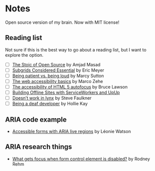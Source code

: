 # Notes
Open source version of my brain. Now with MIT license!

## Reading list

Not sure if this is the best way to go about a reading list, but I want to explore the option.

* [ ] [The Stoic of Open Source](http://amasad.me/2016/01/13/the-stoic-of-open-source/) by Amjad Masad
* [ ] [Subgrids Considered Essential](http://meyerweb.com/eric/thoughts/2016/01/15/subgrids-considered-essential/) by Eric Meyer
* [ ] [Being patient vs. being loud](https://the-pastry-box-project.net/marcy-sutton/2015-april-20) by Marcy Sutton
* [ ] [The web accessibility basics](https://www.marcozehe.de/2015/12/14/the-web-accessibility-basics/) by Marco Zehe
* [ ] [The accessibility of HTML 5 autofocus](http://www.brucelawson.co.uk/2009/the-accessibility-of-html-5-autofocus/) by Bruce Lawson
* [ ] [Building Offline Sites with ServiceWorkers and UpUp](https://dev.opera.com/articles/offline-with-upup-service-workers/)
* [ ] [Doesn’t work in lynx](https://www.paciellogroup.com/blog/2014/02/doesnt-work-lynx/) by Steve Faulkner
* [ ] [Being a deaf developer](http://cruft.io/posts/deep-accessibility/) by Hollie Kay

## ARIA code example

* [Accessible forms with ARIA live regions](http://tink.uk/accessible-forms-with-aria-live-regions/) by Léonie Watson

## ARIA research things

* [What gets focus when form control element is disabled?](https://jsbin.com/qalujo/edit?html,js,console,output) by Rodney Rehm
